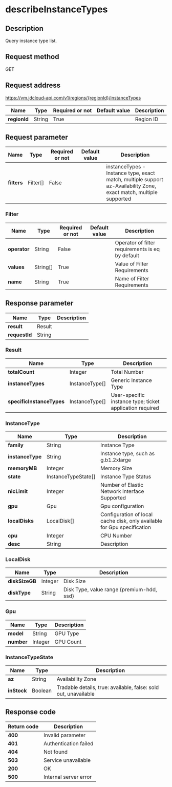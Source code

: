 # describeInstanceTypes


## Description
Query instance type list.


## Request method
GET

## Request address
https://vm.jdcloud-api.com/v1/regions/{regionId}/instanceTypes

|Name|Type|Required or not|Default value|Description|
|---|---|---|---|---|
|**regionId**|String|True| |Region ID|

## Request parameter
|Name|Type|Required or not|Default value|Description|
|---|---|---|---|---|
|**filters**|Filter[]|False| |instanceTypes - Instance type, exact match, multiple support<br>az-Availability Zone, exact match, multiple supported<br>|

### Filter
|Name|Type|Required or not|Default value|Description|
|---|---|---|---|---|
|**operator**|String|False| |Operator of filter requirements is eq by default|
|**values**|String[]|True| |Value of Filter Requirements|
|**name**|String|True| |Name of Filter Requirements|

## Response parameter
|Name|Type|Description|
|---|---|---|
|**result**|Result| |
|**requestId**|String| |

### Result
|Name|Type|Description|
|---|---|---|
|**totalCount**|Integer|Total Number|
|**instanceTypes**|InstanceType[]|Generic Instance Type|
|**specificInstanceTypes**|InstanceType[]|User-specific instance type; ticket application required|
### InstanceType
|Name|Type|Description|
|---|---|---|
|**family**|String|Instance Type|
|**instanceType**|String|Instance type, such as g.b1.2xlarge|
|**memoryMB**|Integer|Memory Size|
|**state**|InstanceTypeState[]|Instance Type Status|
|**nicLimit**|Integer|Number of Elastic Network Interface Supported|
|**gpu**|Gpu|Gpu configuration|
|**localDisks**|LocalDisk[]|Configuration of local cache disk, only available for Gpu specification|
|**cpu**|Integer|CPU Number|
|**desc**|String|Description|
### LocalDisk
|Name|Type|Description|
|---|---|---|
|**diskSizeGB**|Integer|Disk Size|
|**diskType**|String|Disk Type, value range {premium-hdd, ssd}|
### Gpu
|Name|Type|Description|
|---|---|---|
|**model**|String|GPU Type|
|**number**|Integer|GPU Count|
### InstanceTypeState
|Name|Type|Description|
|---|---|---|
|**az**|String|Availability Zone|
|**inStock**|Boolean|Tradable details, true: available, false: sold out, unavailable|

## Response code
|Return code|Description|
|---|---|
|**400**|Invalid parameter|
|**401**|Authentication failed|
|**404**|Not found|
|**503**|Service unavailable|
|**200**|OK|
|**500**|Internal server error|
